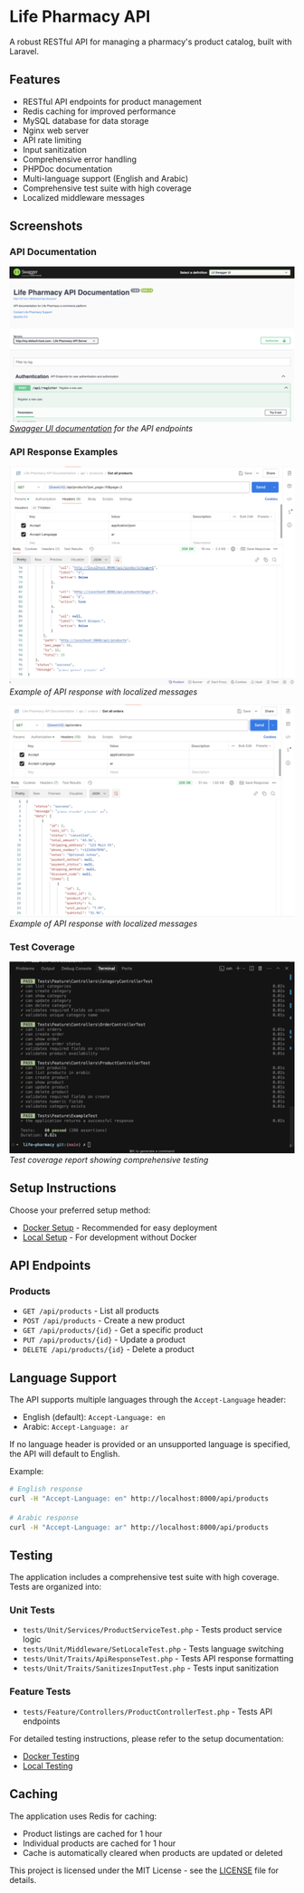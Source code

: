 # Life Pharmacy API

A robust RESTful API for managing a pharmacy's product catalog, built with Laravel.

## Features

- RESTful API endpoints for product management
- Redis caching for improved performance
- MySQL database for data storage
- Nginx web server
- API rate limiting
- Input sanitization
- Comprehensive error handling
- PHPDoc documentation
- Multi-language support (English and Arabic)
- Comprehensive test suite with high coverage
- Localized middleware messages

## Screenshots

### API Documentation
![API Documentation](docs/screenshots/api-docs.png)
*[Swagger UI documentation](http://127.0.0.1:8000/api/documentation) for the API endpoints*

### API Response Examples
![API Response](docs/screenshots/api-response.png)
*Example of API response with localized messages*

![API  Response](docs/screenshots/api-response-2.png)
*Example of API  response with localized messages*

### Test Coverage
![Test Coverage](docs/screenshots/test-coverage.png)
*Test coverage report showing comprehensive testing*

## Setup Instructions

Choose your preferred setup method:

- [Docker Setup](docs/docker-setup.md) - Recommended for easy deployment
- [Local Setup](docs/local-setup.md) - For development without Docker

## API Endpoints

### Products

- `GET /api/products` - List all products
- `POST /api/products` - Create a new product
- `GET /api/products/{id}` - Get a specific product
- `PUT /api/products/{id}` - Update a product
- `DELETE /api/products/{id}` - Delete a product

## Language Support

The API supports multiple languages through the `Accept-Language` header:

- English (default): `Accept-Language: en`
- Arabic: `Accept-Language: ar`

If no language header is provided or an unsupported language is specified, the API will default to English.

Example:
```bash
# English response
curl -H "Accept-Language: en" http://localhost:8000/api/products

# Arabic response
curl -H "Accept-Language: ar" http://localhost:8000/api/products
```

## Testing

The application includes a comprehensive test suite with high coverage. Tests are organized into:

### Unit Tests
- `tests/Unit/Services/ProductServiceTest.php` - Tests product service logic
- `tests/Unit/Middleware/SetLocaleTest.php` - Tests language switching
- `tests/Unit/Traits/ApiResponseTest.php` - Tests API response formatting
- `tests/Unit/Traits/SanitizesInputTest.php` - Tests input sanitization

### Feature Tests
- `tests/Feature/Controllers/ProductControllerTest.php` - Tests API endpoints

For detailed testing instructions, please refer to the setup documentation:
- [Docker Testing](docs/docker-setup.md#testing)
- [Local Testing](docs/local-setup.md#testing)

## Caching

The application uses Redis for caching:
- Product listings are cached for 1 hour
- Individual products are cached for 1 hour
- Cache is automatically cleared when products are updated or deleted

This project is licensed under the MIT License - see the [LICENSE](LICENSE) file for details.
